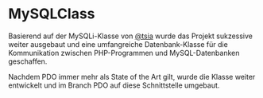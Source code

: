 # MySQLClass

Basierend auf der MySQLi-Klasse von [@tsia](https://github.com/tsia/MySQLClass/) wurde das Projekt sukzessive weiter ausgebaut und eine umfangreiche Datenbank-Klasse für die Kommunikation zwischen PHP-Programmen und MySQL-Datenbanken geschaffen.

Nachdem PDO immer mehr als State of the Art gilt, wurde die Klasse weiter entwickelt und im Branch PDO auf diese Schnittstelle umgebaut.
